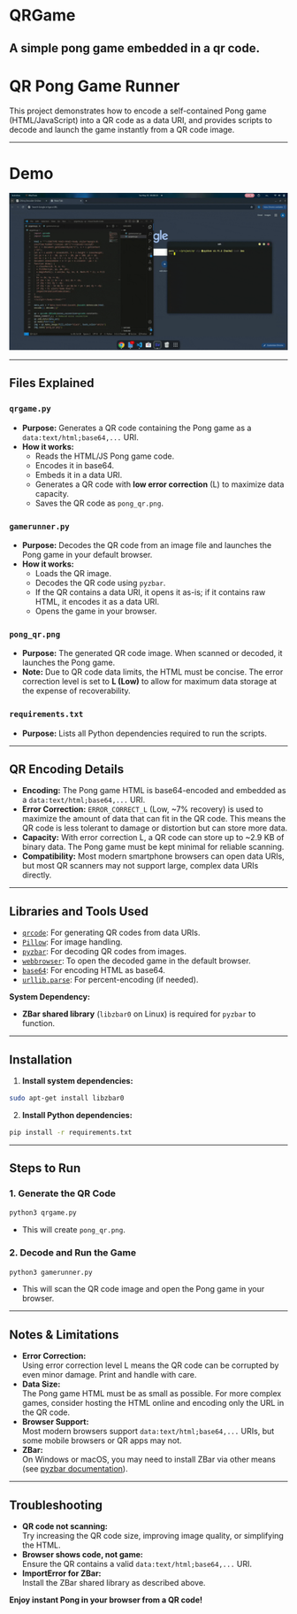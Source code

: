 # QRGame 
##  A simple pong game embedded in a qr code.
# QR Pong Game Runner

This project demonstrates how to encode a self-contained Pong game (HTML/JavaScript) into a QR code as a data URI, and provides scripts to decode and launch the game instantly from a QR code image.

---
# Demo
![QR Game Demo](https://github.com/sa778888/QRGame/blob/main/demo.gif?raw=true)


---

## Files Explained

### `qrgame.py`
- **Purpose:** Generates a QR code containing the Pong game as a `data:text/html;base64,...` URI.
- **How it works:** 
  - Reads the HTML/JS Pong game code.
  - Encodes it in base64.
  - Embeds it in a data URI.
  - Generates a QR code with **low error correction** (L) to maximize data capacity.
  - Saves the QR code as `pong_qr.png`.

### `gamerunner.py`
- **Purpose:** Decodes the QR code from an image file and launches the Pong game in your default browser.
- **How it works:** 
  - Loads the QR image.
  - Decodes the QR code using `pyzbar`.
  - If the QR contains a data URI, it opens it as-is; if it contains raw HTML, it encodes it as a data URI.
  - Opens the game in your browser.

### `pong_qr.png`
- **Purpose:** The generated QR code image. When scanned or decoded, it launches the Pong game.
- **Note:** Due to QR code data limits, the HTML must be concise. The error correction level is set to **L (Low)** to allow for maximum data storage at the expense of recoverability.

### `requirements.txt`
- **Purpose:** Lists all Python dependencies required to run the scripts.

---

## QR Encoding Details

- **Encoding:** The Pong game HTML is base64-encoded and embedded as a `data:text/html;base64,...` URI.
- **Error Correction:** `ERROR_CORRECT_L` (Low, ~7% recovery) is used to maximize the amount of data that can fit in the QR code. This means the QR code is less tolerant to damage or distortion but can store more data.
- **Capacity:** With error correction L, a QR code can store up to ~2.9 KB of binary data. The Pong game must be kept minimal for reliable scanning.
- **Compatibility:** Most modern smartphone browsers can open data URIs, but most QR scanners may not support large, complex data URIs directly.

---

## Libraries and Tools Used

- [`qrcode`](https://pypi.org/project/qrcode/): For generating QR codes from data URIs.
- [`Pillow`](https://pypi.org/project/Pillow/): For image handling.
- [`pyzbar`](https://pypi.org/project/pyzbar/): For decoding QR codes from images.
- [`webbrowser`](https://docs.python.org/3/library/webbrowser.html): To open the decoded game in the default browser.
- [`base64`](https://docs.python.org/3/library/base64.html): For encoding HTML as base64.
- [`urllib.parse`](https://docs.python.org/3/library/urllib.parse.html): For percent-encoding (if needed).

**System Dependency:**  
- **ZBar shared library** (`libzbar0` on Linux) is required for `pyzbar` to function.

---

## Installation

1. **Install system dependencies:**
```bash
sudo apt-get install libzbar0
```

2. **Install Python dependencies:**

```bash
pip install -r requirements.txt
```


---

## Steps to Run

### 1. Generate the QR Code

```bash
python3 qrgame.py
```
- This will create `pong_qr.png`.

### 2. Decode and Run the Game

```bash
python3 gamerunner.py
```
- This will scan the QR code image and open the Pong game in your browser.


---

## Notes & Limitations

- **Error Correction:**  
  Using error correction level L means the QR code can be corrupted by even minor damage. Print and handle with care.
- **Data Size:**  
  The Pong game HTML must be as small as possible. For more complex games, consider hosting the HTML online and encoding only the URL in the QR code.
- **Browser Support:**  
  Most modern browsers support `data:text/html;base64,...` URIs, but some mobile browsers or QR apps may not.
- **ZBar:**  
  On Windows or macOS, you may need to install ZBar via other means (see [pyzbar documentation](https://github.com/NaturalHistoryMuseum/pyzbar)).

---

## Troubleshooting

- **QR code not scanning:**  
  Try increasing the QR code size, improving image quality, or simplifying the HTML.
- **Browser shows code, not game:**  
  Ensure the QR contains a valid `data:text/html;base64,...` URI.
- **ImportError for ZBar:**  
  Install the ZBar shared library as described above.


**Enjoy instant Pong in your browser from a QR code!**

























